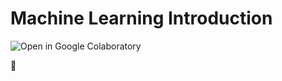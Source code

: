 # Machine Learning Introduction #

![[Open in Google Colaboratory](https://colab.research.google.com/github/cloderic/ml_intro/blob/master/House_Pricing.ipynb)](https://img.shields.io/badge/-Open%20Notebook-%23F7BB0A?&label=Google%20Colaboratory&style=for-the-badge&logo=jupyter)

🚧
